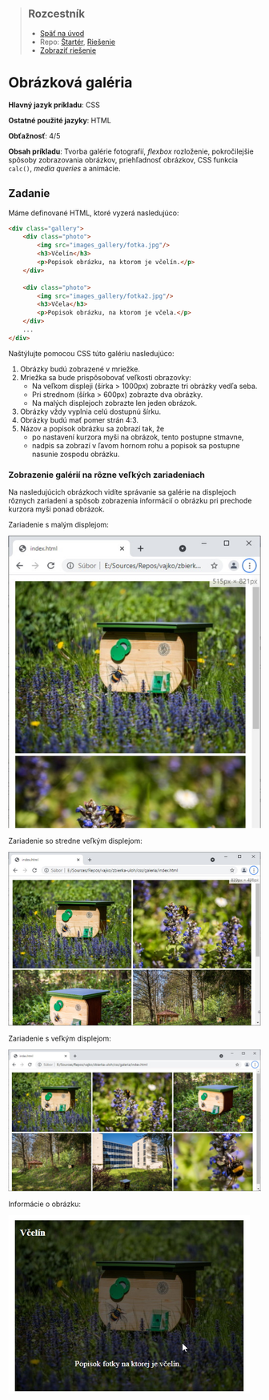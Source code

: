 <div class="hidden">

> ## Rozcestník
> - [Späť na úvod](../../README.md)
> - Repo: [Štartér](/../../tree/main/css/gallery), [Riešenie](/../../tree/solution/css/gallery)
> - [Zobraziť riešenie](riesenie.md)
</div>

# Obrázková galéria
<div class="info"> 

**Hlavný jazyk príkladu**: CSS

**Ostatné použité jazyky**: HTML

**Obťažnosť**: 4/5

**Obsah príkladu**: Tvorba galérie fotografií, *flexbox* rozloženie, pokročilejšie spôsoby zobrazovania obrázkov, priehľadnosť obrázkov, CSS funkcia `calc()`, *media queries* a animácie.
</div>

## Zadanie

Máme definované HTML, ktoré vyzerá nasledujúco:

```html
<div class="gallery">
    <div class="photo">
        <img src="images_gallery/fotka.jpg"/>
        <h3>Včelín</h3>
        <p>Popisok obrázku, na ktorom je včelín.</p>
    </div>

    <div class="photo">
        <img src="images_gallery/fotka2.jpg"/>
        <h3>Včela</h3>
        <p>Popisok obrázku, na ktorom je včela.</p>
    </div>
    ...
</div>
```

Naštýlujte pomocou CSS túto galériu nasledujúco:

1. Obrázky budú zobrazené v mriežke.
2. Mriežka sa bude prispôsobovať veľkosti obrazovky:
   - Na veľkom displeji (šírka > 1000px) zobrazte tri obrázky vedľa seba.
   - Pri strednom (šírka > 600px) zobrazte dva obrázky.
   - Na malých displejoch zobrazte len jeden obrázok.
3. Obrázky vždy vyplnia celú dostupnú šírku.
4. Obrázky budú mať pomer strán 4:3.
5. Názov a popisok obrázku sa zobrazí tak, že
   - po nastavení kurzora myši na obrázok, tento postupne stmavne,
   - nadpis sa zobrazí v ľavom hornom rohu a popisok sa postupne nasunie zospodu obrázku.

### Zobrazenie galérií na rôzne veľkých zariadeniach

Na nasledujúcich obrázkoch vidíte správanie sa galérie na displejoch rôznych zariadení a spôsob zobrazenia informácií o obrázku pri prechode kurzora myši ponad obrázok.

<div class="hidden">Zariadenie s malým displejom:</div>

![Zobrazenie galérie na malom zariadení](images_gallery/zadanie-s.jpg)

<div class="hidden">Zariadenie so stredne veľkým displejom:</div>

![Zobrazenie galérie na strednom veľkom zariadení](images_gallery/zadanie-m.jpg)

<div class="hidden">Zariadenie s veľkým displejom:</div>

![Zobrazenie galérie na veľkom zariadení](images_gallery/zadanie-l.jpg)

<div class="hidden">Informácie o obrázku:</div>

![Zobrazenie informácie o obrázku](images_gallery/zadanie-hover.jpg)